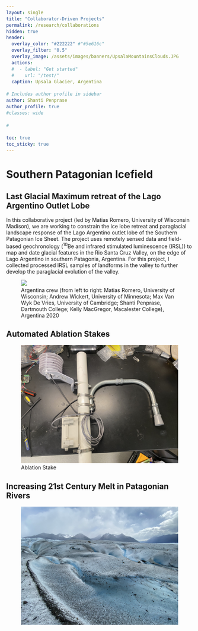 ```yaml
---
layout: single
title: "Collaborator-Driven Projects"
permalink: /research/collaborations
hidden: true
header:
  overlay_color: "#222222" #"#5e616c"
  overlay_filter: "0.5"
  overlay_image: /assets/images/banners/UpsalaMountainsClouds.JPG
  actions:
  #  - label: "Get started"
  #    url: "/test/"
  caption: Upsala Glacier, Argentina

# Includes author profile in sidebar
author: Shanti Penprase
author_profile: true
#classes: wide

# 

toc: true
toc_sticky: true        
---
```

# Southern Patagonian Icefield
## Last Glacial Maximum retreat of the Lago Argentino Outlet Lobe

In this collaborative project (led by Matias Romero, University of Wisconsin Madison), we are working to constrain the ice lobe retreat and paraglacial landscape response of the Lago Argentino outlet lobe of the Southern Patagonian Ice Sheet. The project uses remotely sensed data and field-based geochronology (<sup>10</sup>Be and infrared stimulated luminescence (IRSL)) to map and date glacial features in the Rio Santa Cruz Valley, on the edge of Lago Argentino in southern Patagonia, Argentina. For this project, I collected processed IRSL samples of landforms in the valley to further develop the paraglacial evolution of the valley.


<figure class="single">
	<img src="/assets/images/IMG_3837.png">
	<figcaption>Argentina crew (from left to right: Matias Romero, University of Wisconsin; Andrew Wickert, University of Minnesota; Max Van Wyk De Vries, University of Cambridge; Shanti Penprase, Dartmouth College; Kelly MacGregor, Macalester College), Argentina 2020</figcaption>
</figure>

## Automated Ablation Stakes
<figure class="single">
	<img src="/assets/images/Dartmouth/collab_ablationpic.JPG">
	<figcaption>Ablation Stake</figcaption>
</figure>


## Increasing 21st Century Melt in Patagonian Rivers
<figure class="single">
	<img src="/assets/images/Dartmouth/collab_onglacier.jpeg">
	<figcaption></figcaption>
</figure>